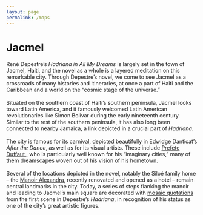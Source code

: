 ```yaml
---
layout: page
permalink: /maps
---
```

<div id="column-a"><h1>Jacmel</h1></div>


<div id="column-b">
  <p>René Depestre’s <em>Hadriana in All My Dreams</em> is largely set in the town of Jacmel, Haiti,
and the novel as a whole is a layered meditation on this remarkable city. Through
Depestre’s novel, we come to see Jacmel as a crossroads of many histories and
itineraries, at once a part of Haiti and the Caribbean and a world on the “cosmic
stage of the universe.”<br><br>
Situated on the southern coast of Haiti’s southern peninsula, Jacmel looks toward
Latin America, and it famously welcomed Latin American revolutionaries like Simon
Bolivar during the early nineteenth century. Similar to the rest of the southern
peninsula, it has also long been connected to nearby Jamaica, a link depicted in a
    crucial part of <em>Hadriana</em>.<br><br>
The city is famous for its carnival, depicted beautifully in Edwidge Danticat’s <em>After
    the Dance</em>, as well as for its visual artists. These include <a href="https://www.lecentredart.org/portail-de-lart-haitien/les-artistes/duffaut-prefete/"  target="_blank">Prefète Duffaut </a>, who is
particularly well known for his “imaginary cities,” many of them dreamscapes
woven out of his vision of his hometown.<br><br>
Several of the locations depicted in the novel, notably the Siloé family home – the
<a href="http://www.mhaiti.org/billet/le-manoir-alexandra"  target="_blank">Manoir Alexandra</a>, recently renovated and opened as a hotel – remain central
landmarks in the city. Today, a series of steps flanking the manoir and leading to
Jacmel’s main square are decorated with <a href="https://www.flickr.com/photos/georgiap/20228377244" target="_blank"> mosaic quotations </a> from the first scene in
    Depestre’s <em>Hadriana</em>, in recognition of his status as one of the city’s great artistic
figures.</p> </div>
